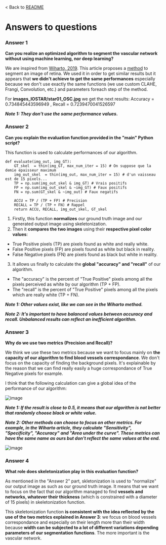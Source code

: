 < Back to [README](../README.md)

# Answers to questions

### Answer 1
**Can you realize an optimized algorithm to segment the vascular network without using machine learning, nor deep learning?**

We are inspired from [Wiharto, 2019](https://thesai.org/Downloads/Volume10No6/Paper_54-Blood_Vessels_Segmentation.pdf). This article proposes a [method](docs/METHOD.md) to segment an image of retina. We used it in order to get similar results but it appears that **we didn't achieve to get the same performances** especially because we don't use exactly the same functions (we use custom CLAHE, Frangi, Convolution, etc.) and parameters foreach step of the method.

For **images_IOSTAR/star01_OSC.jpg** we get the next results:
Accuracy = 0.734845443596949 , Recall = 0.7239470041526597

___Note 1: They don't use the same performance values.___

### Answer 2
**Can you explain the evaluation function provided in the "main" Python script?**

This function is used to calculate performances of our algorithm.

```
def evaluate(img_out, img_GT):
    GT_skel  = thin(img_GT, max_num_iter = 15) # On suppose que la demie epaisseur maximum
    img_out_skel  = thin(img_out, max_num_iter = 15) # d'un vaisseau est de 15 pixels...
    TP = np.sum(img_out_skel & img_GT) # Vrais positifs
    FP = np.sum(img_out_skel & ~img_GT) # Faux positifs
    FN = np.sum(GT_skel & ~img_out) # Faux negatifs

    ACCU = TP / (TP + FP) # Precision
    RECALL = TP / (TP + FN) # Rappel
    return ACCU, RECALL, img_out_skel, GT_skel
```

1. Firstly, this function **normalizes** our ground truth image and our generated output image using skeletonization.
2. Then it **compares the two images** using their **respective pixel color values**:
- True Positive pixels (TP) are pixels found as white and really white.
- False Positive pixels (FP) are pixels found as white but black in reality.
- False Negative pixels (FN) are pixels found as black but white in reality.
3. It allows us finally to calculate the **global "accuracy" and "recall"** of our algorithm.
- The "accuracy" is the percent of "True Positive" pixels among all the pixels perceived as white by our algorithm (TP + FP).
- The "recall" is the percent of "True Positive" pixels among all the pixels which are really white (TP + FN).

___Note 1: Other values exist, like we can see in the Wiharto method.___

___Note 2: It's important to have balanced values between accuracy and recall. Unbalanced results can reflect an inefficient algorithm.___

### Answer 3
**Why do we use two metrics (Precision and Recall)?**

We think we use these two metrics because we want to focus mainly on **the capacity of our algorithm to find blood vessels correspondance**. We don't focus on the capacity of finding the background pixels. It's explainable by the reason that we can find really easily a huge correspondance of True Negative pixels for example.

I  think that the following calculation can give a global idea of the performance of our algorithm:

![image](https://github.com/PierreBio/EyeFundusVascularSegmentation/assets/45881846/04d0d61c-fdca-4652-9c20-9ef9afa686cf)

___Note 1: If the result is close to 0.5, it means that our algorithm is not better that randomly choose black or white value.___

___Note 2: Other methods can choose to focus on other metrics. For example, in the Wiharto article, they calculate "Sensitivity", "Specificity", "Accuracy" and "Area under the curve". These metrics can have the same name as ours but don't reflect the same values at the end.___

![image](https://github.com/PierreBio/EyeFundusVascularSegmentation/assets/45881846/4daeffa2-765a-41d8-80b5-9218e8938355)


### Answer 4
**What role does skeletonization play in this evaluation function?**

As mentioned in the "Answer 2" part, skletonization is used to "normalize" our output image as such as our ground truth image. It means that we want to focus on the fact that our algorithm managed to find **vessels and networks, whatever their thickness** (which is constrained with a diameter of 15 pixels) in skeletonization function.

This skeletonization function **is consistent with the idea reflected by the use of the two metrics explained in Answer 3**: we focus on blood vessels correspondance and especially on their length more than their width because **width can be subjected to a lot of different variations depending parameters of our segmentation functions**. The more important is the vascular network.
